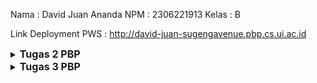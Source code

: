 Nama  : David Juan Ananda
NPM   : 2306221913
Kelas : B

Link Deployment PWS : http://david-juan-sugengavenue.pbp.cs.ui.ac.id


<details>
<summary>
  <span style="font-size:16px;"><b>Tugas 2 PBP</b></span>
</summary>

## Pengimplementasian Checklist

 - Pertama, saya membuat sebuah direktori baru pada laptop saya, menginisiasi git dengan `git init`, dan mengkonfigurasi hal-hal yang diperlukan, seperti username dan email serta autentikasi.
 - Setelah itu, saya menginisiasi repositori di GitHub dan membuat file README.md sebagai commit pertama.
 - Setelah melakukan kedua langkah di atas, saya membuat branch utama baru terlebih dahulu `git branch -M main` dan menghubungkan repositori lokal dengan repositori di GitHub dengan `git remote add origin https://github.com/daavidjuan/Sugeng-Avenue.git`, kemudian saya melakukan push pada branch utama tersebut.
 - Saya memutuskan untuk melakukan cloning pada repositori ini ke komputer lokal, sehingga saya menjalankan perintah `git clone` di direktori berbeda dari yang sedang dikerjakan.
 - Setelah semua langkah di atas dilakukan, saya membuat virtual environment dengan perintah `python -m venv env` dan mengaktifkannya dengan `env\Scripts\activate`.
 - Di dalam direktori utama, saya membuat sebuah file bernama 'requirements.txt' dan mengisi file tersebut dengan sebuah dependencies yaitu
 '''
  django
  gunicorn
  whitenoise
  psycopg2-binary
  requests
  urllib3
 '''
- Instalasi dependencies dilakukan dengan menjalankan perintah `pip install -r requirements.txt`. Setelah itu, saya membuat sebuah project Django baru bernama 'Sugeng_Avenue' dengan perintah `django-admin startproject Sugeng_Avenue .`.
- Kemudian, saya menambahkan string "localhost, "127.0.0.1" pada ALLOWED_HOST di settings.py dan menonaktifkan virtual environment dengan perintah `deactivate`
- Setelah itu, saya menambahkan berkas `.gitignore` yang berisikan konfigurasi yang digunakan dalam repositori Git untuk menentukan berkas-berkas dan direktori-direktori yang harus diabaikan oleh Git. Kemudian saya melakukan `add, commit, dan push`.
  
  ### Membuat Aplikasi Django
  - Pertama, saya mengaktifkan virtual environment dengan perintah `env\Scripts\activate`. Setelah itu saya menjalankan perintah `python manage.py startapp main` untuk membuat aplikasi baru bernama main.
  - Setelah itu, saya mendaftarkan aplikasi main ke dalam project dengan menambahkan string 'main' pada file `settings.py` di dalam direktori project 'Sugeng-Avenue'.
  - Kemudian, saya membuat direktori baru bernama 'templates' di dalam direktori aplikasi main dan di dalamnya saya membuat file bernama `main.html` yang berisi `name, price, dan description`.
  - Setelah selesai membuat templates, saya melanjutkan dengan membuat models. Models dibuat dengan mengisi berkas `models.py` dengan atribut name, price, dan description dengan tipe data sesuai apa yang diperlukan.
  - Kemudian, saya melakukan migrasi model dengan perintah `python manage.py makemigrations` kemudian menerapkan migrasi ke dalam basis data lokal dengan `python manage.py migrate`.
 
  ### Mengintegrasikan Komponen MVT
  - Pengintegrasian dilakukan dengan menambahkan `from django.shortcuts import render` pada file `views.py`. Kemudian dalam file tersebut ditambahkan fungsi `show_main` yang berisikan komponen yang diperlukan dalam models, yaitu `name, price, dan description` dari product.
  - Dalam `views.py`, terdapat perintah `return render(request, "main.html", context)` yang menghubungkan views dengan template HTML, function show_main menerima parameter request yang akan mengatur permintaan HTTP dan mengembalikan tampilan yang sesuai.
  - Kemudian, saya memodifikasi file `main.html` pada `templates` kemudian mengubah isinya dengan {{ name }}, {{ price }}, {{ description }}.
  - Kemudian saya membuat urls.py pada direktori aplikasi main untuk memetakan function pada views.py, dalam urls.py terdapat function path yang menerima parameter ' ' agar halaman aplikasi tersebut muncul pada halaman utama localpath.
  - Kemudian saya mengisi file test.py untuk melakukan unit testing. Setelah itu menjalankan perintah `python manage.py test`
 ### Deployment PWS
 - Karena sudah memiliki akun, saya membuat sebuah project baru bernama Sugeng-Avenue. Kemudian mengganti kode pada settings.py di proyek Django yang sudah kamu buat tadi, tambahkan URL deployment PWS pada ALLOWED_HOSTS.
 - Kode yang diubah menjadi `ALLOWED_HOSTS = ["localhost", "127.0.0.1", "david-juan-sugengavenue.pbp.cs.ui.ac.id"]`. Kemudian saya melakukan `add, commit, dan push`.
 - Setelah itu, saya mengubah nama branch utama menjadi main dengan `git branch -M main`. Kemudian melakukan `push` ke PWS dengan `git push pws main:master`.

## BAGAN
![image](https://github.com/user-attachments/assets/b6df3c23-49a1-4726-b22f-3e8edaacbc4c)

## Fungsi Git dalam pengembangan perangkat lunak
Git memungkinkan para penggunanya untuk dapat bekerja secara kolaboratif atau bekerja sama bersama kelompok, melacak setiap perubahan yang dibuat, dan mengelola perubahan yang terjadi pada kode dari waktu ke waktu. Git memiliki fitur dimana memungkinkan pemilik kode untuk membuat branch untuk mengerjakan fitur atau perbaikan secara terpisah dari branch utama, meminimalisir terjadinya error pada branch utama. 

## Pemilihan Framework Django sebagai permulaan
Sebagai permulaan, penggunaan bahasa python sangat memudahkan para penggunanya karena bahasa python jauh lebih mudah untuk dikenal bagi para pemula. Sebagai mahasiswa yang baru menjalankan 1 tahun perkuliahan di Fasilkom, saya merasa tidak terlalu kesulitan ketika menulis kode dengan bahasa python. Kemudian, Django juga memiliki tutorial dan sumber daya yang banyak untuk mendukung pembelajaran. Django telah digunakan untuk membangun berbagai macam aplikasi web, menunjukkan bahwa Django adalah framework yang dapat diandalkan untuk sebuah project.

## Alasan model Django disebut sebagai ORM
Model Django adalah sebuah representasi objek dari data yang akan disimpan ke dalam database. Sebagai contoh, dalam model saya di atas, terdapat atribut name, price, dan description, Django akan membuat tabel model tersebut dengan kolom name, price, dan description. Selain itu, ORM Django terintegrasi secara erat dengan framework Django lainnya, sehingga memudahkan para pengguna juga untuk memabangun sebuah aplikasi web. ORM pada Django memungkinkan pengembangan aplikasi berbasis data menjadi lebih sederhana, cepat, dan mudah dipahami oleh para penggunanya.
</details>

<details>
<summary>
  <span style="font-size:16px;"><b>Tugas 3 PBP</b></span>
</summary>

## Data Delivery dalam pengimplementasian sebuah platform
Dalam sebuah platform, data delivery memungkinkan untuk memberikan kita beberapa kemudahan. Dengan adanya sistem data delivery yang efisien, kita bisa memastikan bahwa pengguna menerima data yang relevan dengan kebutuhan mereka, tanpa hambatan, kapan pun dan di mana pun mereka berada. Hal ini pada gilirannya meningkatkan performa platform secara keseluruhan. Beberapa aspek utama yang dipengaruhi oleh efektivitas data delivery meliputi skalabilitas, di mana platform mampu menangani volume data yang terus meningkat seiring dengan pertumbuhan jumlah pengguna dan interaksi keamanan data, yang menjamin bahwa data sensitif terlindungi dari akses yang tidak sah atau manipulasi selama proses pengiriman; serta user experience, yang secara langsung berkaitan dengan kecepatan dan efisiensi data yang diterima pengguna, sehingga menciptakan interaksi yang lebih responsif dan memuaskan.

## XML or JSON? Mengapa JSON lebih populer dibandingkan XML?
Menurut saya, JSON lebih baik daripada XML karena lebih familiar bagi orang-orang. Namun, tetap antara JSON dan XML memiliki kelebihannya masing-masing. JSON memiliki sintaks yang lebih sederhana dan ringkas, sehingga membuatnya lebih mudah dibaca oleh manusia maupun mesin. JSON memiliki ukuran data yang relatif lebih ringan dan hal ini membuat transmisi data semakin cepat. 

## Fungsi dari Method `is_valid()` dan mengapa kita membutuhkan method tersebut?
Method `is_valid()` adalah untuk memvalidasi fields yang terdapat pada forms atau dengan kata lain memastikan jawaban yang dimasukkan ke dalam form sudah benar. Dengan method ini, kita dapat memeriksa fields apakah sudah terisi dengan benar atau belum sehingga data yang masuk difilter dan masuk ke dalam database. 

## Mengapa kita membutuhkan csrf_token saat membuat form di Django? Apa yang dapat terjadi jika kita tidak menambahkan csrf_token pada form Django? Bagaimana hal tersebut dapat dimanfaatkan oleh penyerang?
`csrf_token` digunakan untuk melindungi dari penyerangan di mana penyerang menjalankan aksi yang tidak diinginkan tanpa sepengetahuan pengguna. `csrf_token` akan memverifikasi setiap tindakan yang dilakukan benar-benar dilakukan oleh pengguna yang seharusnya dan bukan dari sumber eksternal. Jika tidak menambahkan `csrf_token` pada form Django, kemungkinan yang akan terjadi adalah penyerang mendapatkan celah untuk melakukan hal yang tidak diinginkan seperti di atas. Request dari penyerang akan tetap dijalankan karena tidak ada token yang dapat digunakan untuk memverifikasi request dari pengguna.

## Pengimplementasian Checklist
  - Pertama, saya membuat `base.html` sebagai template untuk template html lainnya, kemudian mengedit `TEMPLATES` yang terdapat di `settings.py` agar `base.html` dapat terdeteksi sebagai file template.
  - Setelah itu, saya mengubah kode pada berkas pada `main.html` sehingga menggunakan `base.html` sebagai template utamanya. 
  - Kemudian, saya membuat sebuah file bernama `forms.py` untuk membuat suatu struktur form. Tidak lupa, saya mengimport form tersebut pada file `views.py`.
  - Membuat function `create_product_entry` pada `views.py` untuk menghasilkan form yang dapat menambahkan data Product Entry secara otomatis ketika data di-submit dari form.
  - Kemudian, mengubah fungsi `show_main` pada `views.py` supaya dapat diakses pada `main.html`.
  - Membuat file html baru dengan nama `create_product_entry.html` pada `main/templates` dan mengisinya dengan:
    ```
    {% extends 'base.html' %} 
    {% block content %}
    <h1>Add New Mood Entry</h1>

    <form method="POST">
      {% csrf_token %}
      <table>
        {{ form.as_table }}
        <tr>
          <td></td>
          <td>
            <input type="submit" value="Add Mood Entry" />
          </td>
        </tr>
      </table>
    </form>

    {% endblock %}
    ```
  - Membuat function `show_json` dan `show_xml` pada `views.py` dan menambahkan pada file `urls.py`.
    - `show_json`
      ```
      def show_json(request):
      data = ProductEntry.objects.all()
      return HttpResponse(serializers.serialize("json", data), content_type="application/json")
      ```
    - `show_xml`
      ```
      def show_xml(request):
      data = ProductEntry.objects.all()
      return HttpResponse(serializers.serialize("xml", data), content_type="application/xml")
      ```
  - Mengimport kedua function tersebut pada `urls.py` dan membuat url untuk kedua fungsi tersebut agar dapat diakses sesuai url-nya masing-masing.
  - Membuat function `show_json_by_id` dan `show_xml_by_id` pada `views.py` dan menambahkan pada file `urls.py`.
    - `show_json_by_id`
      ```
      def show_json_by_id(request, id):
      data = ProductEntry.objects.filter(pk=id)
      return HttpResponse(serializers.serialize("json", data), content_type="application/json")
      ```
    - `show_xml_by_id`
      ```
      def show_xml_by_id(request, id):
      data = ProductEntry.objects.filter(pk=id)
      return HttpResponse(serializers.serialize("xml", data), content_type="application/xml")
      ```
  - Mengimport kedua function tersebut pada `urls.py` dan membuat url untuk kedua fungsi tersebut agar dapat diakses sesuai url-nya masing-masing.

- XML
![image](https://github.com/user-attachments/assets/7cdc8593-d3ed-4a67-ab00-3c27f0b0be43)
- JSON
![image](https://github.com/user-attachments/assets/7f50acd5-29b9-4ffa-a543-5a9334779167)
- XML by id
![image](https://github.com/user-attachments/assets/7a20c6cc-cdcf-4408-afd2-8558bfff235c)
- JSON by id
![image](https://github.com/user-attachments/assets/103d785a-b5ba-4fd5-a4ff-e88df9c9b42a)
